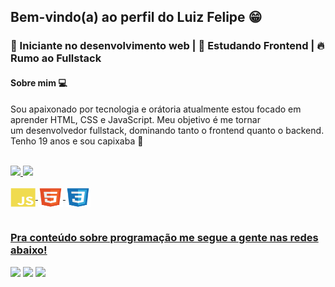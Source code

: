 ## Bem-vindo(a) ao perfil do Luiz Felipe 😁
### 🚀 Iniciante no desenvolvimento web | 🎯 Estudando Frontend | 🔥 Rumo ao Fullstack <br>

#### Sobre mim 💻
Sou apaixonado por tecnologia e orátoria atualmente estou focado em aprender HTML, CSS e JavaScript. Meu objetivo é me tornar <br>
um desenvolvedor fullstack, dominando tanto o frontend quanto o backend. Tenho 19 anos e sou capixaba 📌

<br>
 <div>
   <a href="https://github.com/Luizf-devdias">
   <img height="180em" src="https://github-readme-stats.vercel.app/api?username=Luizf-devdias&show_icons=true&theme=tokyonight&include_all_commits=true&count_private=true"/>
   <img height="180em" src="https://github-readme-stats.vercel.app/api/top-langs/?username=Luizf-devdias&layout=compact&langs_count=6&theme=tokyonight"/>
</div>
    
<div style="display: inline_block"><br>
  <img align="center" alt="Js" height="30" width="40" src="https://raw.githubusercontent.com/devicons/devicon/master/icons/javascript/javascript-plain.svg">
  <img align="center" alt="HTML" height="30" width="40" src="https://raw.githubusercontent.com/devicons/devicon/master/icons/html5/html5-original.svg">
  <img align="center" alt="CSS" height="30" width="40" src="https://raw.githubusercontent.com/devicons/devicon/master/icons/css3/css3-original.svg">
</div>
 
<br>
 
### Pra conteúdo sobre programação me segue a gente nas redes abaixo!
 
<div>
 <a href="https://instagram.com/luizf_diass" target="_blank"><img src="https://img.shields.io/badge/-Instagram-%23E4405F?style=for-the-badge&logo=instagram&logoColor=white" target="_blank"></a>
 <a href="https://discord.gg/S9rQAXaJ" target="_blank"><img src="https://img.shields.io/badge/Discord-7289DA?style=for-the-badge&logo=discord&logoColor=white" target="_blank"></a>
 <a href = "mailto:luizfdias027@gmail.com"><img src="https://img.shields.io/badge/-Gmail-%23333?style=for-the-badge&logo=gmail&logoColor=white" target="_blank"></a>
</div>
